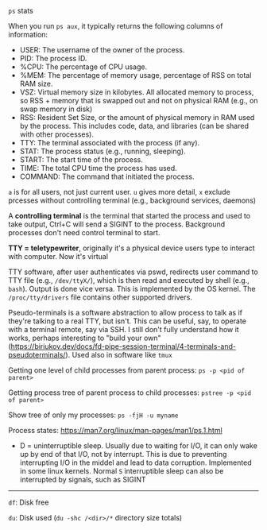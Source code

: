 `ps` stats 


When you run `ps aux`, it typically returns the following columns of information:

- USER: The username of the owner of the process.
- PID: The process ID.
- %CPU: The percentage of CPU usage.
- %MEM: The percentage of memory usage, percentage of RSS on total RAM size.
- VSZ: Virtual memory size in kilobytes. All allocated memory to process, so RSS + memory that is swapped out and not on physical RAM (e.g., on swap memory in disk)
- RSS: Resident Set Size, or the amount of physical memory in RAM used by the process. This includes code, data, and libraries (can be shared with other processes). 
- TTY: The terminal associated with the process (if any). 
- STAT: The process status (e.g., running, sleeping).
- START: The start time of the process.
- TIME: The total CPU time the process has used.
- COMMAND: The command that initiated the process.

`a` is for all users, not just current user. `u` gives more detail, `x` exclude prcesses without controlling terminal (e.g., background services, daemons)

A **controlling terminal** is the terminal that started the process and used to take output, Ctrl+C will send a SIGINT to the process. Background processes don't need control terminal to start.

**TTY = teletypewriter**, originally it's a physical device users type to interact with computer. Now it's virtual

TTY software, after user authenticates via pswd, redirects user command to TTY file (e.g., `/dev/ttyX/`), which is then read and executed by shell (e.g., `bash`). Output is done vice versa. This is implemented by the OS kernel. The `/proc/tty/drivers` file contains other supported drivers.

Pseudo-terminals is a software abstraction to allow process to talk as if they're talking to a real TTY, but isn't. This can be useful, say, to operate with a terminal remote, say via SSH. I still don't fully understand how it works, perhaps interesting to "build your own" (https://biriukov.dev/docs/fd-pipe-session-terminal/4-terminals-and-pseudoterminals/). Used also in software like `tmux`

Getting one level of child processes from parent process: `ps -p <pid of parent>`

Getting process tree of parent process to child processes: `pstree -p <pid of parent>`

Show tree of only my processes: `ps -fjH -u myname`

Process states: https://man7.org/linux/man-pages/man1/ps.1.html

- D = uninterruptible sleep. Usually due to waiting for I/O, it can only wake up by end of that I/O, not by interrupt. This is due to preventing interrupting I/O in the middel and lead to data corruption. Implemented in some linux kernels. Normal `S` interruptible sleep can also be interrupted by signals, such as SIGINT


---

`df`: Disk free

`du`: Disk used   (`du -shc /<dir>/*` directory size totals)





